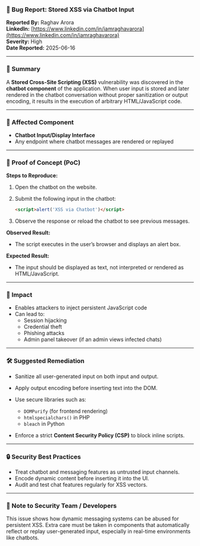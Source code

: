 ### 🐞 Bug Report: Stored XSS via Chatbot Input

**Reported By:** Raghav Arora  
**LinkedIn:** [https://www.linkedin.com/in/iamraghavarora](https://www.linkedin.com/in/iamraghavarora)  
**Severity:** High  
**Date Reported:** 2025-06-16

---

### 📄 Summary

A **Stored Cross-Site Scripting (XSS)** vulnerability was discovered in the **chatbot component** of the application. When user input is stored and later rendered in the chatbot conversation without proper sanitization or output encoding, it results in the execution of arbitrary HTML/JavaScript code.

---

### 📌 Affected Component

- **Chatbot Input/Display Interface**
- Any endpoint where chatbot messages are rendered or replayed

---

### 🚨 Proof of Concept (PoC)

**Steps to Reproduce:**

1. Open the chatbot on the website.
2. Submit the following input in the chatbot:

   ```html
   <script>alert('XSS via Chatbot')</script>
   ```

3. Observe the response or reload the chatbot to see previous messages.

**Observed Result:**

- The script executes in the user’s browser and displays an alert box.

**Expected Result:**

- The input should be displayed as text, not interpreted or rendered as HTML/JavaScript.

---

### 🎯 Impact

- Enables attackers to inject persistent JavaScript code
- Can lead to:
  - Session hijacking
  - Credential theft
  - Phishing attacks
  - Admin panel takeover (if an admin views infected chats)

---

### 🛠️ Suggested Remediation

- Sanitize all user-generated input on both input and output.
- Apply output encoding before inserting text into the DOM.
- Use secure libraries such as:
  - `DOMPurify` (for frontend rendering)
  - `htmlspecialchars()` in PHP
  - `bleach` in Python

- Enforce a strict **Content Security Policy (CSP)** to block inline scripts.

---

### 🔒 Security Best Practices

- Treat chatbot and messaging features as untrusted input channels.
- Encode dynamic content before inserting it into the UI.
- Audit and test chat features regularly for XSS vectors.

---

### 🙏 Note to Security Team / Developers

This issue shows how dynamic messaging systems can be abused for persistent XSS. Extra care must be taken in components that automatically reflect or replay user-generated input, especially in real-time environments like chatbots.
